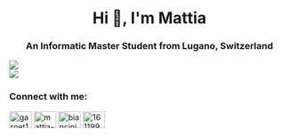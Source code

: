 <h1 align="center">Hi 👋, I'm Mattia</h1>
<h3 align="center">An Informatic Master Student from Lugano, Switzerland</h3>

![](https://github-readme-stats.vercel.app/api?username=mattiabiancini&theme=dark&hide_border=false&include_all_commits=false&count_private=false)<br/>
![](https://nirzak-streak-stats.vercel.app/?user=mattiabiancini&theme=dark&hide_border=false)<br/>

<h3 align="left">Connect with me:</h3>
<p align="left">
<a href="https://twitter.com/garnet1404" target="blank"><img align="center" src="https://raw.githubusercontent.com/rahuldkjain/github-profile-readme-generator/master/src/images/icons/Social/twitter.svg" alt="garnet1404" height="30" width="40" /></a>
<a href="https://linkedin.com/in/mattia-biancini" target="blank"><img align="center" src="https://raw.githubusercontent.com/rahuldkjain/github-profile-readme-generator/master/src/images/icons/Social/linked-in-alt.svg" alt="mattia-biancini" height="30" width="40" /></a>
<a href="https://instagram.com/biancinimattia14" target="blank"><img align="center" src="https://raw.githubusercontent.com/rahuldkjain/github-profile-readme-generator/master/src/images/icons/Social/instagram.svg" alt="biancinimattia14" height="30" width="40" /></a>
<a href="https://discord.gg/161199999680643073" target="blank"><img align="center" src="https://raw.githubusercontent.com/rahuldkjain/github-profile-readme-generator/master/src/images/icons/Social/discord.svg" alt="161199999680643073" height="30" width="40" /></a>
</p>
